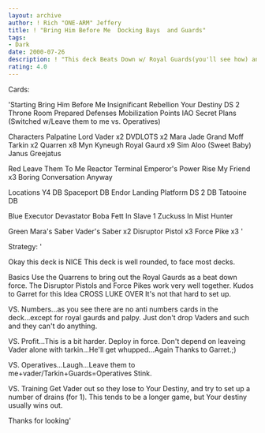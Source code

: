 ```yaml
---
layout: archive
author: ! Rich "ONE-ARM" Jeffery
title: ! "Bring Him Before Me  Docking Bays  and Guards"
tags:
- Dark
date: 2000-07-26
description: ! "This deck Beats Down w/ Royal Guards(you'll see how) and shuts decks down FAST"
rating: 4.0
---
```

Cards: 

'Starting
Bring Him Before Me
Insignificant Rebellion
Your Destiny
DS 2 Throne Room
Prepared Defenses
Mobilization Points
IAO
Secret Plans (Switched w/Leave them to me vs. Operatives)

Characters
Palpatine
Lord Vader x2
DVDLOTS x2
Mara Jade
Grand Moff Tarkin x2
Quarren x8
Myn Kyneugh
Royal Gaurd x9
Sim Aloo (Sweet Baby)
Janus Greejatus

Red
Leave Them To Me
Reactor Terminal
Emperor's Power
Rise My Friend x3
Boring Conversation Anyway

Locations
Y4 DB
Spaceport DB
Endor Landing Platform
DS 2 DB
Tatooine DB

Blue
Executor
Devastator
Boba Fett In Slave 1
Zuckuss In Mist Hunter

Green
Mara's Saber
Vader's Saber x2
Disruptor Pistol x3
Force Pike x3
'

Strategy: '

Okay this deck is NICE This deck is well rounded, to face most decks.

Basics
Use the Quarrens to bring out the Royal Gaurds as a beat down force. The Disruptor Pistols and Force Pikes work very well together. Kudos to Garret for this Idea
CROSS LUKE OVER It's not that hard to set up.

VS. Numbers...as you see there are no anti numbers cards in the deck...except for royal gaurds and palpy. Just don't drop Vaders and such and they can't do anything.

VS. Profit...This is a bit harder. Deploy in force. Don't depend on leaveing Vader alone with tarkin...He'll get whupped...Again Thanks to Garret.;)

VS. Operatives...Laugh...Leave them to me+vader/Tarkin+Guards=Operatives Stink.

VS. Training Get Vader out so they lose to Your Destiny, and try to set up a number of drains (for 1). This tends to be a longer game, but Your destiny usually wins out.

Thanks for looking'